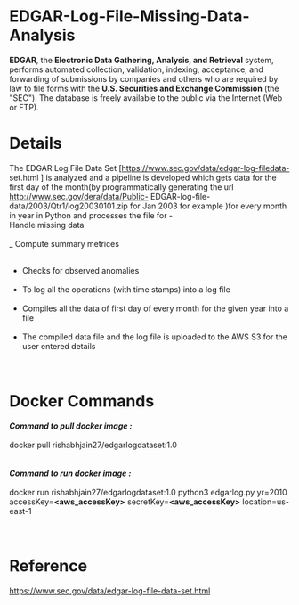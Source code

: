 # EDGAR-Log-File-Missing-Data-Analysis

**EDGAR**, the **Electronic Data Gathering, Analysis, and Retrieval** system, performs automated collection,
validation, indexing, acceptance, and forwarding of submissions by companies and others who are required
by law to file forms with the **U.S. Securities and Exchange Commission** (the "SEC"). The database is freely
available to the public via the Internet (Web or FTP).

# Details
The EDGAR Log File Data Set [https://www.sec.gov/data/edgar-log-filedata-
set.html ] is analyzed and a pipeline is developed which gets data for the first day of the month(by programmatically generating the url http://www.sec.gov/dera/data/Public-
EDGAR-log-file-data/2003/Qtr1/log20030101.zip for Jan 2003 for example )for every month in year in Python and processes the file for -<br>
Handle missing data<br><br>
_ Compute summary metrices<br><br>
* Checks for observed anomalies<br><br>
* To log all the operations (with time stamps) into a log file<br><br>
* Compiles all the data of first day of every month for the given year into a file<br><br>
* The compiled data file and the log file is uploaded to the AWS S3 for the user entered details<br><br><br> 


# Docker Commands

**_Command to pull docker image :_**<br><br>
docker pull rishabhjain27/edgarlogdataset:1.0<br><br><br>
**_Command to run docker image :_**<br><br>
docker run rishabhjain27/edgarlogdataset:1.0 python3 edgarlog.py yr=2010 accessKey=**<aws_accessKey>** secretKey=**<aws_accessKey>** location=us-east-1
<br><br><br>

# Reference
https://www.sec.gov/data/edgar-log-file-data-set.html<br><br>
